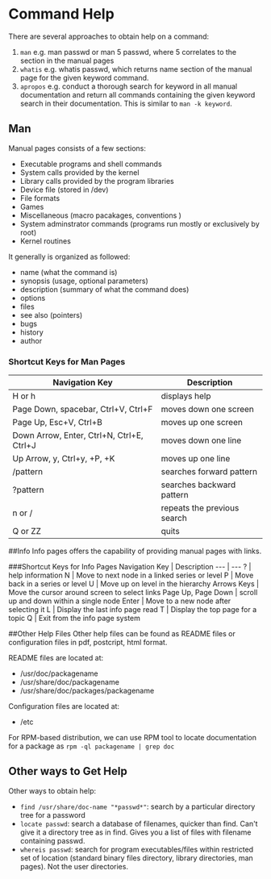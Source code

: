 # Command Help
There are several approaches to obtain help on a command:

1. `man` e.g. man passwd or man 5 passwd, where 5 correlates to the section in the manual pages
2. `whatis` e.g. whatis passwd, which returns name section of the manual page for the given keyword command.
3. `apropos` e.g. conduct a thorough search for keyword in all manual documentation and return all commands containing the given keyword search in their documentation. This is similar to `man -k keyword`. 

## Man
Manual pages consists of a few sections:

- Executable programs and shell commands
- System calls provided by the kernel
- Library calls provided by the program libraries
- Device file (stored in /dev)
- File formats
- Games
- Miscellaneous (macro pacakages, conventions )
- System adminstrator commands (programs run mostly or exclusively by root)
- Kernel routines

It generally is organized as followed:

- name (what the command is)
- synopsis (usage, optional parameters)
- description (summary of what the command does)
- options
- files 
- see also (pointers)
- bugs
- history
- author

### Shortcut Keys for Man Pages
Navigation Key | Description
--- | ---
H or h | displays help
Page Down, spacebar, Ctrl+V, Ctrl+F | moves down one screen
Page Up, Esc+V, Ctrl+B | moves up one screen
Down Arrow, Enter, Ctrl+N, Ctrl+E, Ctrl+J | moves down one line
Up Arrow, y, Ctrl+y, +P, +K | moves up one line
/pattern | searches forward pattern
?pattern | searches backward pattern
n or / | repeats the previous search
Q or ZZ | quits

##Info
Info pages offers the capability of providing manual pages with links.

###Shortcut Keys for Info Pages
Navigation Key | Description
--- | ---
? | help information
N | Move to next node in a linked series or level
P | Move back in a series or level
U | Move up on level in the hierarchy
Arrows Keys | Move the cursor around screen to select links
Page Up, Page Down | scroll up and down within a single node
Enter | Move to a new node after selecting it
L | Display the last info page read
T | Display the top page for a topic
Q | Exit from the info page system

##Other Help Files
Other help files can be found as README files or configuration files in pdf, postcript, html format.

README files are located at:

- /usr/doc/packagename
- /usr/share/doc/packagename
- /usr/share/doc/packages/packagename

Configuration files are located at:

- /etc

For RPM-based distribution, we can use  RPM tool to locate documentation for a package as `rpm -ql packagename | grep doc`

## Other ways to Get Help

Other ways to obtain help:

- `find /usr/share/doc-name "*passwd*"`: search by a particular directory tree for a password
- `locate passwd`: search a database of filenames, quicker than find. Can't give it a directory tree as in find. Gives you a list of files with filename containing passwd.
- `whereis passwd`: search for program executables/files within restricted set of location (standard binary files directory, library directories, man pages). Not the user directories.
